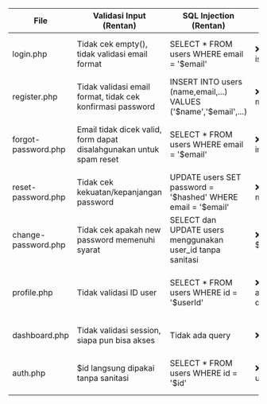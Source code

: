 | File                | Validasi Input (Rentan)                                             | SQL Injection (Rentan)                                             | Kontrol Akses (Rentan)                                     | Token/Password (Rentan)                                              | Output (Rentan)                                             |
| ------------------- | ------------------------------------------------------------------- | ------------------------------------------------------------------ | ---------------------------------------------------------- | -------------------------------------------------------------------- | ----------------------------------------------------------- |
| login.php           | Tidak cek empty(), tidak validasi email format                      | SELECT \* FROM users WHERE email = '\$email'                       | ❌ Tidak cek isset($\_SESSION\["user\_id"])                 | password\_verify() digunakan (baik), tapi tidak ada rate-limit login | echo "Login gagal" langsung tanpa sanitasi                  |
| register.php        | Tidak validasi email format, tidak cek konfirmasi password          | INSERT INTO users (name,email,...) VALUES ('\$name','\$email',...) | ❌ Tidak butuh login untuk mengakses                        | ✅ Pakai password\_hash, ❌ Tidak ada cek duplikasi email              | Tidak tampilkan output (baik)                               |
| forgot-password.php | Email tidak dicek valid, form dapat disalahgunakan untuk spam reset | SELECT \* FROM users WHERE email = '\$email'                       | ❌ Siapa pun bisa pakai form ini                            | ❌ Token tidak memiliki waktu kedaluwarsa, bisa digunakan berulang    | Tidak tampilkan output (baik)                               |
| reset-password.php  | Tidak cek kekuatan/kepanjangan password                             | UPDATE users SET password = '\$hashed' WHERE email = '\$email'     | ❌ Tidak cek apakah token masih aktif/valid                 | ❌ Tidak validasi token dengan baik, tidak ada CSRF                   | Tidak tampilkan output                                      |
| change-password.php | Tidak cek apakah new password memenuhi syarat                       | SELECT dan UPDATE users menggunakan user\_id tanpa sanitasi        | ❌ Tidak cek apakah $\_SESSION\['user\_id'] valid           | ✅ Gunakan password\_verify dan password\_hash                        | echo "Password updated" ditampilkan langsung                |
| profile.php         | Tidak validasi ID user                                              | SELECT \* FROM users WHERE id = '\$userId'                         | ❌ Tidak cek session user atau tidak verifikasi ke database | -                                                                    | echo \$user\["name"] tanpa htmlspecialchars() (potensi XSS) |
| dashboard.php       | Tidak validasi session, siapa pun bisa akses                        | Tidak ada query                                                    | ❌ Tidak ada session check                                  | -                                                                    | Potensi XSS jika menampilkan data pengguna                  |
| auth.php            | \$id langsung dipakai tanpa sanitasi                                | SELECT \* FROM users WHERE id = '\$id'                             | ❌ Tidak cek apakah session user\_id valid di database      | ❌ Tidak validasi bahwa user\_id adalah angka                         | ❌ Jika getUser dipakai untuk echo, raw output bisa XSS      |


